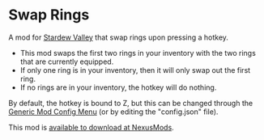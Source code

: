 # Swap Rings

A mod for [Stardew Valley](https://www.stardewvalley.net/) that swap rings upon pressing a hotkey.

- This mod swaps the first two rings in your inventory with the two rings that are currently equipped.
- If only one ring is in your inventory, then it will only swap out the first ring.
- If no rings are in your inventory, the hotkey will do nothing.

By default, the hotkey is bound to Z, but this can be changed through the [Generic Mod Config Menu](https://www.nexusmods.com/stardewvalley/mods/5098) (or by editing the "config.json" file).

This mod is [available to download at NexusMods](https://www.nexusmods.com/stardewvalley/mods/21205).
